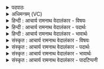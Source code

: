 <details><summary>पदपाठः</summary>

जा꣣तः꣢। प꣡रे꣢꣯ण। ध꣡र्म꣢꣯णा। यत्। स꣣वृ꣡द्भिः꣢। स꣣। वृ꣡द्भिः꣢꣯। स꣣ह꣢। अ꣡भु꣢꣯वः। पि꣣ता꣢। यत्। क꣣श्य꣡प꣢स्य। अ꣣ग्निः꣢। श्र꣣द्धा꣢। श्र꣣त्। धा꣢। मा꣣ता꣢। म꣡नुः꣢꣯। क꣣विः꣢। ९०।
</details>

<details><summary>अधिमन्त्रम् (VC)</summary>

- अग्निः
- वामदेवः कश्यपो वा मारीचो मनुर्वा वैवस्वत अभौ वा
- अनुष्टुप्
- गान्धारः
- आग्नेयं काण्डम्
</details>

<details><summary>हिन्दी : आचार्य रामनाथ वेदालंकार - विषयः</summary>

अगले मन्त्र में मनुष्य-जन्म ग्रहण किये हुए जीवात्मा को सम्बोधन करके कहा गया है।
</details>

<details><summary>हिन्दी : आचार्य रामनाथ वेदालंकार - पदार्थः</summary>

पदार्थान्वयभाषाः -  हे जीवात्मन् ! तू (परेण) उत्कृष्ट (धर्मणा) धर्मनामक संस्कार के कारण (जातः) मानवयोनि में जन्मा है, (यत्) क्योंकि तू (सवृद्भिः सह) साथ रहनेवाले सूक्ष्मशरीरस्थ पाँच प्राण, पाँच ज्ञानेन्द्रिय, पाँच सूक्ष्मभूत और मन तथा बुद्धि, इन सत्रह तत्त्वों के साथ (अभुवः) विद्यमान था। (यत्) क्योंकि (कश्यपस्य) तुझ द्रष्टा का (पिता) पिता अर्थात् मनुष्यशरीरदाता (अग्निः) अग्रणी तेजोमय परमात्मा है, अतः (श्रद्धा) श्रद्धा (माता) तेरी माता के तुल्य हो और तू (स्वयम् मनुः) मननशील, तथा (कविः) मेधावी बन ॥१०॥
</details>

<details><summary>हिन्दी : आचार्य रामनाथ वेदालंकार - भावार्थः</summary>

भावार्थभाषाः -  जब जीवात्मा मृत्यु के समय शरीर से निकलता है, तब सूक्ष्म शरीर उसके साथ विद्यमान होता है, और सूक्ष्मशरीरस्थ चित्त में धर्माधर्म नामक शुभाशुभ कर्म-संस्कार आत्मा के साथ जाते हैं। धर्म से वह मनुष्य-जन्म और अधर्म से पशु-पक्षी आदि का जन्म पाता है। जीवात्मा ज्ञानग्रहण के सामर्थ्यवाला होने से कश्यप अर्थात् द्रष्टा है। इसलिए उसे सकल ज्ञान-विज्ञान का संचय करना चाहिए। क्योंकि परमेश्वर उसका शरीर में जन्म-दाता होता है, अतः पिता की महत्ता का विचार करके उसे जीवन में श्रद्धा को माता के समान स्वीकार करना चाहिए और स्वयं मननशील तथा मेधावी बनना चाहिए ॥१०॥ जो लोग यह कहते हैं कि कश्यप ऋषि का नाम है, श्रद्धा देवी का नाम है और मनु से वैवस्वत मनु का ग्रहण है, उनका मत वेदों में लौकिक इतिहास न होने से संगत नहीं है ॥ इस दशति में परमात्मा से यश, तेज, धन, बल आदि की प्रार्थना, परमात्मा के प्रभाव का वर्णन, अतिथि परमात्मा के प्रति हव्य-समर्पण और उसके पूजन की प्रेरणा होने से तथा परमात्मा को पिता और श्रद्धा को माता के रूप में वर्णित करने से इसके विषय की पूर्वदशति के विषय के साथ संगति है, ऐसा जानो। प्रथम प्रपाठक में द्वितीय अर्ध की चतुर्थ दशति समाप्त। प्रथम अध्याय में नवम खण्ड समाप्त ॥
</details>

<details><summary>संस्कृत : आचार्य रामनाथ वेदालंकार - विषयः</summary>

अथ गृहीतमानवजन्मानं जीवात्मानं सम्बोधयन्नाह।
</details>

<details><summary>संस्कृत : आचार्य रामनाथ वेदालंकार - पदार्थः</summary>

पदार्थान्वयभाषाः -  हे जीवात्मन् ! त्वम् (परेण) उत्कृष्टेन (धर्मणा) धर्माख्येन संस्कारेण निमित्तेन (जातः) मानवयोनौ गृहीतजन्मा वर्तसे, (यत्) यतः (सवृद्भिः१) सह वर्त्तन्ते इति सवृतः तैः सूक्ष्मशरीरस्थैः पञ्चप्राण- पञ्चज्ञानेन्द्रिय-पञ्चसूक्ष्मभूत-मनोबुद्धिरूपैः सप्तदशतत्त्वैः (सह) सार्द्धम् त्वम् (अभुवः) विद्यमानः आसीः। (यत्) यस्मात् (कश्यपस्य) द्रष्टुस्तव। पश्यतीति पश्यकः, वर्णविपर्ययेण कश्यपः। कश्यपः पश्यको भवति, यत् सर्वं परिपश्यतीति तै० आ० १।८।८। (पिता) जनकः (अग्निः) अग्रणीः तेजोमयः परमात्मा विद्यते, तस्मात् (श्रद्धा) श्रद्धा (माता) तव जननीतुल्या भवेत्, त्वं स्वयं च (मनुः) मननशीलः। मनु अवबोधने धातोः स्वृ० उ० १।१० इति उ प्रत्ययः। (कविः) मेधावी च भवेति शेषः। कविरिति मेधाविनाम। निघं० ३।१५।१० ॥
</details>

<details><summary>संस्कृत : आचार्य रामनाथ वेदालंकार - भावार्थः</summary>

भावार्थभाषाः -  यदा जीवात्मा मृत्युकाले शरीरान्निस्सरति तदा सूक्ष्मशरीरं तेन सह विद्यमानं भवति, सूक्ष्मशरीरस्थे चित्ते च प्रोता धर्माधर्माख्याः शुभाशुभकर्मसंस्कारा आत्मना सहैव गच्छन्ति। धर्मेण स मनुष्यजन्म, अधर्मेण च पशुपक्ष्यादिजन्मानि प्राप्नोति। जीवात्मा खलु ज्ञानग्रहणसामर्थ्यवत्त्वात् कश्यपो द्रष्टा वा वर्तते, अतस्तेन सकलस्य ज्ञानविज्ञानस्य संचयः कार्यः। यतः परमेश्वरः शरीरे तस्य जन्मदाता भवति, अतः पितुर्महत्त्वं विचार्य तेन जीवने श्रद्धा मातृवत् स्वीकर्त्तव्या, स्वयमपि च मननशीलेन मेधाविना च भाव्यम् ॥१०॥ ये तु ब्रुवन्ति कश्यपः ऋषेर्नाम, श्रद्धा देव्या नाम, मनुश्च वैवस्वत इति तेषां मतं न समञ्जसम्, वेदेषु लौकिकेतिहासाभावात् ॥ अत्र परमात्मनः सकाशाद् यशस्तेजोधनबलादिप्रार्थनात्, परमात्मप्रभाववर्णनाद्, अतिथिं तं प्रति हव्यसमर्पणार्थं तत्पूजार्थं च प्रेरणात्, परमात्मनि पितृत्वेन श्रद्धायां मातृत्वेन वर्णनाच्चैतस्य दशतेः पूर्वदशत्या सह सङ्गतिरस्तीति विजानीत। इति प्रथमे प्रपाठके द्वितीयार्धे चतुर्थी दशतिः। इति प्रथमेऽध्याये नवमः खण्डः ॥
</details>

<details><summary>संस्कृत : आचार्य रामनाथ वेदालंकार - पादटिप्पनी</summary>

टिप्पणी:   १. सह ये वर्तन्ते गच्छन्ति ते सवृतः, तैः सवृद्भिः, सहयोगलक्षणैषा तृतीया, सहगामिभिः सह—इति वि०। सवृद्भिः सह वर्तमानैः छन्दोभिः—इति भ०। यज्ञे सह वर्तन्ते इति सवृतः ऋत्विजः तैः सह—इति सा०।
</details>